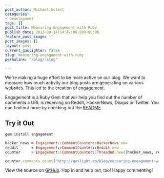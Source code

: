 ```yaml
---
post_author: Michael Guterl
categories:
- Development
tags: []
post_title: Measuring Engagement with Ruby
publish_date: 2013-08-14T14:47:00.000+00:00
feature_post_image: ''
post_images: []
layout: post
current_gaslighter: false
slug: measuring-engagement-with-ruby
permalink: "/blog/:slug"

---
```

We're making a huge effort to be more active on our blog. We want to measure how
much activity our blog posts are generating on various websites. This led to the
creation of [engagement](https://github.com/gaslight/engagement).

Engagement is a Ruby Gem that will help you find out the number of comments a URL
is receiving on Reddit, HackerNews, Disqus or Twitter. You can find out more by
checking out the [README](https://github.com/gaslight/engagement/blob/master/README.md).

## Try it Out

```bash
gem install engagement
```

```ruby
hacker_news = Engagement::CommentCounter::HackerNews.new
reddit      = Engagement::CommentCounter::Reddit.new
counter     = Engagement::CommentCounter::Threaded.new([hacker_news, reddit])

counter.comments_count('http://gaslight.co/blog/measuring-engagement-with-ruby')
```

View the source on [GitHub](https://github.com/gaslight/engagement). Hop in and help out, too! Happy commenting!
